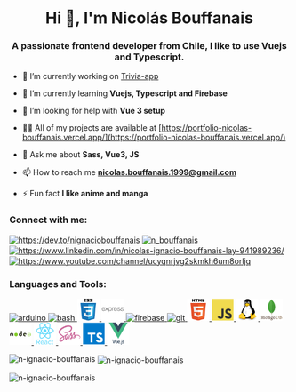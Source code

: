 <h1 align="center">Hi 👋, I'm Nicolás Bouffanais</h1>
<h3 align="center">A passionate frontend developer from Chile, I like to use Vuejs and Typescript.</h3>

- 🔭 I’m currently working on [Trivia-app](https://trivia-vue-ts.vercel.app/)

- 🌱 I’m currently learning **Vuejs, Typescript and Firebase**

- 🤝 I’m looking for help with **Vue 3 setup**

- 👨‍💻 All of my projects are available at [https://portfolio-nicolas-bouffanais.vercel.app/](https://portfolio-nicolas-bouffanais.vercel.app/)

- 💬 Ask me about **Sass, Vue3, JS**

- 📫 How to reach me **nicolas.bouffanais.1999@gmail.com**

- ⚡ Fun fact **I like anime and manga**

<h3 align="left">Connect with me:</h3>
<p align="left">
<a href="https://dev.to/https://dev.to/nignaciobouffanais" target="blank"><img align="center" src="https://raw.githubusercontent.com/rahuldkjain/github-profile-readme-generator/master/src/images/icons/Social/devto.svg" alt="https://dev.to/nignaciobouffanais" height="30" width="40" /></a>
<a href="https://twitter.com/n_bouffanais" target="blank"><img align="center" src="https://raw.githubusercontent.com/rahuldkjain/github-profile-readme-generator/master/src/images/icons/Social/twitter.svg" alt="n_bouffanais" height="30" width="40" /></a>
<a href="https://linkedin.com/in/https://www.linkedin.com/in/nicolas-ignacio-bouffanais-lay-941989236/" target="blank"><img align="center" src="https://raw.githubusercontent.com/rahuldkjain/github-profile-readme-generator/master/src/images/icons/Social/linked-in-alt.svg" alt="https://www.linkedin.com/in/nicolas-ignacio-bouffanais-lay-941989236/" height="30" width="40" /></a>
<a href="https://www.youtube.com/c/https://www.youtube.com/channel/ucyqnrjvg2skmkh6um8orljq" target="blank"><img align="center" src="https://raw.githubusercontent.com/rahuldkjain/github-profile-readme-generator/master/src/images/icons/Social/youtube.svg" alt="https://www.youtube.com/channel/ucyqnrjvg2skmkh6um8orljq" height="30" width="40" /></a>
</p>

<h3 align="left">Languages and Tools:</h3>
<p align="left"> <a href="https://www.arduino.cc/" target="_blank" rel="noreferrer"> <img src="https://cdn.worldvectorlogo.com/logos/arduino-1.svg" alt="arduino" width="40" height="40"/> </a> <a href="https://www.gnu.org/software/bash/" target="_blank" rel="noreferrer"> <img src="https://www.vectorlogo.zone/logos/gnu_bash/gnu_bash-icon.svg" alt="bash" width="40" height="40"/> </a> <a href="https://www.w3schools.com/css/" target="_blank" rel="noreferrer"> <img src="https://raw.githubusercontent.com/devicons/devicon/master/icons/css3/css3-original-wordmark.svg" alt="css3" width="40" height="40"/> </a> <a href="https://expressjs.com" target="_blank" rel="noreferrer"> <img src="https://raw.githubusercontent.com/devicons/devicon/master/icons/express/express-original-wordmark.svg" alt="express" width="40" height="40"/> </a> <a href="https://firebase.google.com/" target="_blank" rel="noreferrer"> <img src="https://www.vectorlogo.zone/logos/firebase/firebase-icon.svg" alt="firebase" width="40" height="40"/> </a> <a href="https://git-scm.com/" target="_blank" rel="noreferrer"> <img src="https://www.vectorlogo.zone/logos/git-scm/git-scm-icon.svg" alt="git" width="40" height="40"/> </a> <a href="https://www.w3.org/html/" target="_blank" rel="noreferrer"> <img src="https://raw.githubusercontent.com/devicons/devicon/master/icons/html5/html5-original-wordmark.svg" alt="html5" width="40" height="40"/> </a> <a href="https://developer.mozilla.org/en-US/docs/Web/JavaScript" target="_blank" rel="noreferrer"> <img src="https://raw.githubusercontent.com/devicons/devicon/master/icons/javascript/javascript-original.svg" alt="javascript" width="40" height="40"/> </a> <a href="https://www.linux.org/" target="_blank" rel="noreferrer"> <img src="https://raw.githubusercontent.com/devicons/devicon/master/icons/linux/linux-original.svg" alt="linux" width="40" height="40"/> </a> <a href="https://www.mongodb.com/" target="_blank" rel="noreferrer"> <img src="https://raw.githubusercontent.com/devicons/devicon/master/icons/mongodb/mongodb-original-wordmark.svg" alt="mongodb" width="40" height="40"/> </a> <a href="https://nodejs.org" target="_blank" rel="noreferrer"> <img src="https://raw.githubusercontent.com/devicons/devicon/master/icons/nodejs/nodejs-original-wordmark.svg" alt="nodejs" width="40" height="40"/> </a> <a href="https://reactjs.org/" target="_blank" rel="noreferrer"> <img src="https://raw.githubusercontent.com/devicons/devicon/master/icons/react/react-original-wordmark.svg" alt="react" width="40" height="40"/> </a> <a href="https://sass-lang.com" target="_blank" rel="noreferrer"> <img src="https://raw.githubusercontent.com/devicons/devicon/master/icons/sass/sass-original.svg" alt="sass" width="40" height="40"/> </a> <a href="https://www.typescriptlang.org/" target="_blank" rel="noreferrer"> <img src="https://raw.githubusercontent.com/devicons/devicon/master/icons/typescript/typescript-original.svg" alt="typescript" width="40" height="40"/> </a> <a href="https://vuejs.org/" target="_blank" rel="noreferrer"> <img src="https://raw.githubusercontent.com/devicons/devicon/master/icons/vuejs/vuejs-original-wordmark.svg" alt="vuejs" width="40" height="40"/> </a> </p>

<p><img align="left" src="https://github-readme-stats.vercel.app/api/top-langs?username=n-ignacio-bouffanais&show_icons=true&theme=dracula&locale=en&layout=compact" alt="n-ignacio-bouffanais" /></p>

<p>&nbsp;<img align="center" src="https://github-readme-stats.vercel.app/api?username=n-ignacio-bouffanais&show_icons=true&theme=dracula&locale=en" alt="n-ignacio-bouffanais" /></p>

<p><img align="center" src="https://github-readme-streak-stats.herokuapp.com/?user=n-ignacio-bouffanais&theme=dark" alt="n-ignacio-bouffanais" /></p>
